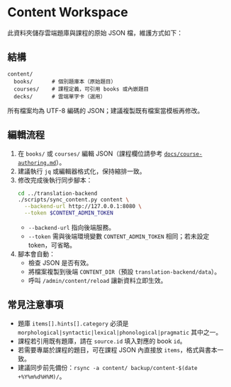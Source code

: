 # Content Workspace

此資料夾儲存雲端題庫與課程的原始 JSON 檔，維護方式如下：

## 結構
```
content/
  books/      # 個別題庫本（原始題目）
  courses/    # 課程定義，可引用 books 或內嵌題目
  decks/      # 雲端單字卡（選用）
```

所有檔案均為 UTF-8 編碼的 JSON；建議複製既有檔案當模板再修改。

## 編輯流程
1. 在 `books/` 或 `courses/` 編輯 JSON（課程欄位請參考 [`docs/course-authoring.md`](docs/course-authoring.md)）。
2. 建議執行 `jq` 或編輯器格式化，保持縮排一致。
3. 修改完成後執行同步腳本：
   ```bash
   cd ../translation-backend
   ./scripts/sync_content.py content \
     --backend-url http://127.0.0.1:8080 \
     --token $CONTENT_ADMIN_TOKEN
   ```
   - `--backend-url` 指向後端服務。
   - `--token` 需與後端環境變數 `CONTENT_ADMIN_TOKEN` 相同；若未設定 token，可省略。
4. 腳本會自動：
   - 檢查 JSON 是否有效。
   - 將檔案複製到後端 `CONTENT_DIR`（預設 `translation-backend/data`）。
   - 呼叫 `/admin/content/reload` 讓新資料立即生效。

## 常見注意事項
- 題庫 `items[].hints[].category` 必須是 `morphological|syntactic|lexical|phonological|pragmatic` 其中之一。
- 課程若引用既有題庫，請在 `source.id` 填入對應的 book `id`。
- 若需要專屬於課程的題目，可在課程 JSON 內直接放 `items`，格式與書本一致。
- 建議同步前先備份：`rsync -a content/ backup/content-$(date +%Y%m%d%H%M)/`。
